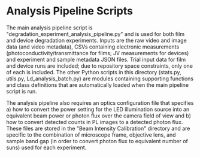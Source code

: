 # Analysis Pipeline Scripts

The main analysis pipeline script is "degradation_experiment_analysis_pipeline.py" and is used for both film and device degradation experiments. Inputs are the raw video and image data (and video metadata), CSVs containing electronic measurements (photoconductivity/transmittance for films; JV measurements for devices) and experiment and sample metadata JSON files. Trial input data for film and device runs are included; due to repository space constraints, only one of each is included. The other Python scripts in this directory (stats.py, utils.py, Ld_analysis_batch.py) are modules containing supporting functions and class definitions that are automatically loaded when the main pipeline script is run.

The analysis pipeline also requires an optics configuration file that specifies a) how to convert the power setting for the LED illumination source into an equivalent beam power or photon flux over the camera field of view and b) how to convert detected counts in PL images to a detected photon flux. These files are stored in the "Beam Intensity Calibration" directory and are specific to the combination of microscope frame, objective lens, and sample band gap (in order to convert photon flux to equivalent number of suns) used for each experiment. 
